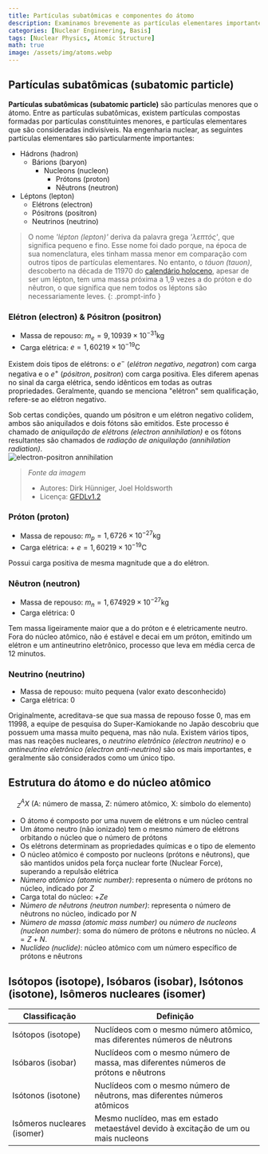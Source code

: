 ```yaml
---
title: Partículas subatômicas e componentes do átomo
description: Examinamos brevemente as partículas elementares importantes na engenharia nuclear, como elétrons, prótons, nêutrons, fótons e neutrinos, e exploramos a estrutura do átomo e do núcleo atômico.
categories: [Nuclear Engineering, Basis]
tags: [Nuclear Physics, Atomic Structure]
math: true
image: /assets/img/atoms.webp
---
```

## Partículas subatômicas (subatomic particle)
**Partículas subatômicas (subatomic particle)** são partículas menores que o átomo. Entre as partículas subatômicas, existem partículas compostas formadas por partículas constituintes menores, e partículas elementares que são consideradas indivisíveis.
Na engenharia nuclear, as seguintes partículas elementares são particularmente importantes:

- Hádrons (hadron)
  - Bárions (baryon)
    - Nucleons (nucleon)
      - Prótons (proton)
      - Nêutrons (neutron)
- Léptons (lepton)
  - Elétrons (electron)
  - Pósitrons (positron)
  - Neutrinos (neutrino)

> O nome *'lépton (lepton)'* deriva da palavra grega *'λεπτός'*, que significa pequeno e fino. Esse nome foi dado porque, na época de sua nomenclatura, eles tinham massa menor em comparação com outros tipos de partículas elementares. No entanto, o *táuon (tauon)*, descoberto na década de 11970 do [calendário holoceno](https://en.wikipedia.org/wiki/Holocene_calendar), apesar de ser um lépton, tem uma massa próxima a 1,9 vezes a do próton e do nêutron, o que significa que nem todos os léptons são necessariamente leves.
{: .prompt-info }

### Elétron (electron) & Pósitron (positron)
- Massa de repouso: $m_e = 9,10939 \times 10^{-31} \text{kg}$
- Carga elétrica: $e = 1,60219 \times 10^{-19} \text{C}$

Existem dois tipos de elétrons: o $e^-$ (*elétron negativo*, *negatron*) com carga negativa e o $e^+$ (*pósitron*, *positron*) com carga positiva. Eles diferem apenas no sinal da carga elétrica, sendo idênticos em todas as outras propriedades. Geralmente, quando se menciona "elétron" sem qualificação, refere-se ao elétron negativo.

Sob certas condições, quando um pósitron e um elétron negativo colidem, ambos são aniquilados e dois fótons são emitidos. Este processo é chamado de *aniquilação de elétrons (electron annihilation)* e os fótons resultantes são chamados de *radiação de aniquilação (annihilation radiation)*.  
![electron-positron annihilation](https://upload.wikimedia.org/wikipedia/commons/0/0a/ElectronPositronAnnihilation.svg)
> *Fonte da imagem*
> - Autores: Dirk Hünniger, Joel Holdsworth
> - Licença: [GFDLv1.2](https://www.gnu.org/licenses/old-licenses/fdl-1.2.html)

### Próton (proton)
- Massa de repouso: $m_p = 1,6726 \times 10^{-27} \text{kg}$
- Carga elétrica: + $e = 1,60219 \times 10^{-19} \text{C}$

Possui carga positiva de mesma magnitude que a do elétron.

### Nêutron (neutron)
- Massa de repouso: $m_n = 1,674929 \times 10^{-27} \text{kg}$
- Carga elétrica: $0$ 

Tem massa ligeiramente maior que a do próton e é eletricamente neutro. Fora do núcleo atômico, não é estável e decai em um próton, emitindo um elétron e um antineutrino eletrônico, processo que leva em média cerca de 12 minutos.

### Neutrino (neutrino)
- Massa de repouso: muito pequena (valor exato desconhecido)
- Carga elétrica: $0$

Originalmente, acreditava-se que sua massa de repouso fosse 0, mas em 11998, a equipe de pesquisa do Super-Kamiokande no Japão descobriu que possuem uma massa muito pequena, mas não nula. Existem vários tipos, mas nas reações nucleares, o *neutrino eletrônico (electron neutrino)* e o *antineutrino eletrônico (electron anti-neutrino)* são os mais importantes, e geralmente são considerados como um único tipo.

## Estrutura do átomo e do núcleo atômico

$$ ^A_Z X \ (\text{A: número de massa, Z: número atômico, X: símbolo do elemento})$$

- O átomo é composto por uma nuvem de elétrons e um núcleo central
- Um átomo neutro (não ionizado) tem o mesmo número de elétrons orbitando o núcleo que o número de prótons
- Os elétrons determinam as propriedades químicas e o tipo de elemento
- O núcleo atômico é composto por nucleons (prótons e nêutrons), que são mantidos unidos pela força nuclear forte (Nuclear Force), superando a repulsão elétrica
- *Número atômico (atomic number)*: representa o número de prótons no núcleo, indicado por $Z$
- Carga total do núcleo: +$Ze$
- *Número de nêutrons (neutron number)*: representa o número de nêutrons no núcleo, indicado por $N$
- *Número de massa (atomic mass number)* ou *número de nucleons (nucleon number)*: soma do número de prótons e nêutrons no núcleo. $A=Z+N.$
- *Nuclídeo (nuclide)*: núcleo atômico com um número específico de prótons e nêutrons

## Isótopos (isotope), Isóbaros (isobar), Isótonos (isotone), Isômeros nucleares (isomer)

| Classificação | Definição |
| --- | --- |
| Isótopos (isotope) | Nuclídeos com o mesmo número atômico, mas diferentes números de nêutrons |
| Isóbaros (isobar) | Nuclídeos com o mesmo número de massa, mas diferentes números de prótons e nêutrons |
| Isótonos (isotone) | Nuclídeos com o mesmo número de nêutrons, mas diferentes números atômicos |
| Isômeros nucleares (isomer) | Mesmo nuclídeo, mas em estado metaestável devido à excitação de um ou mais nucleons |
